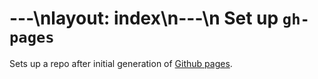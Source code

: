 ---\nlayout: index\n---\n
Set up `gh-pages`
==============

Sets up a repo after initial generation of [Github pages](http://pages.github.com).


